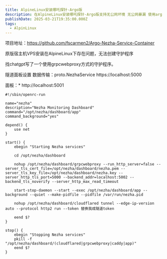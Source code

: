```yaml
---
title: AlpineLinux安装哪吒探针-Argo版
description: 在AlpineLinux安装哪吒探针-Argo版支持无公网坏境 无公网暴漏 使用argo tunnel
publishDate: 2025-03-21T19:35:00.000Z
tags:
  - AlpinLinux
---
```

项目地址：https://github.com/fscarmen2/Argo-Nezha-Service-Container

原版宿主机VPS安装在AlpineLinux下存在问题，无法创建守护程序

找chatgpt写了一个使用grpcwebproxy方式的守护程序。

隧道面板设置
数据传输：proto.NezhaService
https://localhost:5000

面板：*
http://localhost:5001
```
#!/sbin/openrc-run

name="nezha"
description="Nezha Monitoring Dashboard"
command="/opt/nezha/dashboard/app"
command_background="yes"

depend() {
    use net
}

start() {
    ebegin "Starting Nezha services"

    cd /opt/nezha/dashboard

    nohup /opt/nezha/dashboard/grpcwebproxy --run_http_server=false --server_tls_cert_file=/opt/nezha/dashboard/nezha.pem --server_tls_key_file=/opt/nezha/dashboard/nezha.key --server_http_tls_port=5000 --backend_addr=localhost:5002 --backend_tls_noverify --server_http_max_read_timeout

    start-stop-daemon --start --exec /opt/nezha/dashboard/app --background --quiet --make-pidfile --pidfile /var/run/nezha.pid

    nohup /opt/nezha/dashboard/cloudflared tunnel --edge-ip-version auto --protocol http2 run --token 替换我成隧道token

    eend $?
}

stop() {
    ebegin "Stopping Nezha services"
    pkill -f "/opt/nezha/dashboard/(cloudflared|grpcwebproxy|caddy|app)"
    eend $?
}

```
